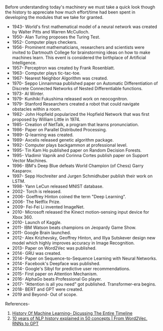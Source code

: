 Before understanding today's machinery we must take a quick look though the history to appreciate how much effort/time had been spent in developing the modules that we take for granted.

* 1943- World's first mathematical model of a neural network was created by Walter Pitts and Warren McCulloch.
* 1950- Alan Turing proposes the Turing Test.
* 1952- Computer plays checkers.
* 1956- Prominent mathematicians, researchers and scientists were invited to Dartmouth College for brainstorming ideas on how to make machines learn. This event is considered the birthplace of Artificial Intelligence.
* 1957- Perceptron was created by Frank Rosenblatt.
* 1963- Computer plays tic-tac-toe.
* 1967- Nearest Neighbor Algorithm was created.
* 1970- Seppo Linnainmaa published paper on Automatic Differentiation of Discrete Connected Networks of Nested Differentiable functions.
* 1973- AI Winter.
* 1979- Kunihiki Fukushima released work on neocognitron.
* 1979- Stanford Researchers created a robot that could navigate obstacles within a room.
* 1982- John Hopfield popularized the Hopfield Network that was first proposed by William Little in 1974.
* 1985- Creation of NetTalk, a program that learns pronunciation.
* 1986- Paper on Parallel Distributed Processing.
* 1989- Q-learning was created.
* 1989- Axcelis released genetic algorithm package.
* 1992- Computer plays backgammon at professional level.
* 1995- Tin Kam Ho published paper on Random Decision Forests.
* 1995- Vladimir Vapnik and Corinna Cortes publish paper on Support Vector Machines.
* 1996- IBM's Deep Blue defeats World Champion (of Chess) Garry Kasparov.
* 1997- Sepp Hochreiter and Jurgen Schmidhuber publish their work on LSTM.
* 1998- Yann LeCun released MNIST database.
* 2002- Torch is released.
* 2006- Goeffrey Hinton coined the term "Deep Learning".
* 2006- The Netflix Prize.
* 2009- Fei-Fei Li invented ImageNet.
* 2010- Microsoft released the Kinect motion-sensing input device for Xbox 360.
* 2010- Launch of Kaggle.
* 2011- IBM Watson beats champions on Jeopardy Game Show.
* 2011- Google Brain launched.
* 2012- Alex Krizhevsky, Geoffrey Hinton, and Illya Sutskever design new model which highly improves accuracy in Image Recognition.
* 2013- Paper on Word2Vec was published.
* 2014- GRU was created.
* 2014- Paper on Sequence-to-Sequence Learning with Neural Networks.
* 2014- Facebook's Deepface was published.
* 2014- Google's Sibyl for predictive user recommendations.
* 2015- First paper on Attention Mechanism.
* 2016- AlphaGo beats Professional Go player.
* 2017- "Attention is all you need" got published. Transformer-era begins.
* 2018- BERT and GPT were created.
* 2019 and Beyond- Out of scope.


References-

1. [History Of Machine Learning- Dicussing The Entire Timeline](https://www.youtube.com/watch?v=m_nQM_AkVfY)
2. [10 years of NLP history explained in 50 concepts | From Word2Vec, RNNs to GPT](https://youtu.be/uocYQH0cWTs?si=vmxnbonGzJirBNig)
